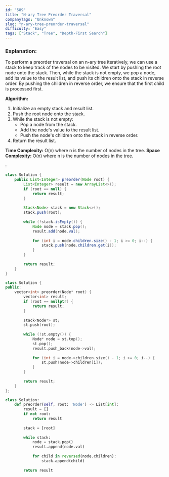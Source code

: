 ```yaml
---
id: "589"
title: "N-ary Tree Preorder Traversal"
companyTags: "Unknown"
slug: "n-ary-tree-preorder-traversal"
difficulty: "Easy"
tags: ["Stack", "Tree", "Depth-First Search"]
---
```


### Explanation:
To perform a preorder traversal on an n-ary tree iteratively, we can use a stack to keep track of the nodes to be visited. We start by pushing the root node onto the stack. Then, while the stack is not empty, we pop a node, add its value to the result list, and push its children onto the stack in reverse order. By pushing the children in reverse order, we ensure that the first child is processed first.

**Algorithm:**
1. Initialize an empty stack and result list.
2. Push the root node onto the stack.
3. While the stack is not empty:
   - Pop a node from the stack.
   - Add the node's value to the result list.
   - Push the node's children onto the stack in reverse order.
4. Return the result list.

**Time Complexity:** O(n) where n is the number of nodes in the tree.
**Space Complexity:** O(n) where n is the number of nodes in the tree.

:

```java
class Solution {
    public List<Integer> preorder(Node root) {
        List<Integer> result = new ArrayList<>();
        if (root == null) {
            return result;
        }
        
        Stack<Node> stack = new Stack<>();
        stack.push(root);
        
        while (!stack.isEmpty()) {
            Node node = stack.pop();
            result.add(node.val);
            
            for (int i = node.children.size() - 1; i >= 0; i--) {
                stack.push(node.children.get(i));
            }
        }
        
        return result;
    }
}
```

```cpp
class Solution {
public:
    vector<int> preorder(Node* root) {
        vector<int> result;
        if (root == nullptr) {
            return result;
        }
        
        stack<Node*> st;
        st.push(root);
        
        while (!st.empty()) {
            Node* node = st.top();
            st.pop();
            result.push_back(node->val);
            
            for (int i = node->children.size() - 1; i >= 0; i--) {
                st.push(node->children[i]);
            }
        }
        
        return result;
    }
};
```

```python
class Solution:
    def preorder(self, root: 'Node') -> List[int]:
        result = []
        if not root:
            return result
        
        stack = [root]
        
        while stack:
            node = stack.pop()
            result.append(node.val)
            
            for child in reversed(node.children):
                stack.append(child)
        
        return result
```